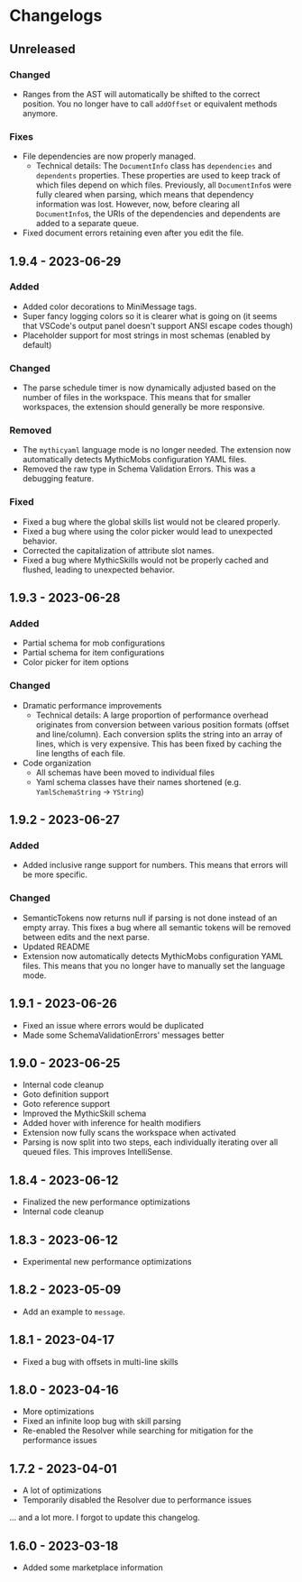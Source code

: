 # Changelogs

## Unreleased

### Changed

- Ranges from the AST will automatically be shifted to the correct position. You no longer have to call `addOffset` or equivalent methods anymore.

### Fixes

- File dependencies are now properly managed.
  - Technical details: The `DocumentInfo` class has `dependencies` and `dependents` properties. These properties are used to keep track of which files depend on which files. Previously, all `DocumentInfo`s were fully cleared when parsing, which means that dependency information was lost. However, now, before clearing all `DocumentInfo`s, the URIs of the dependencies and dependents are added to a separate queue.
- Fixed document errors retaining even after you edit the file.

## 1.9.4 - 2023-06-29

### Added

- Added color decorations to MiniMessage tags.
- Super fancy logging colors so it is clearer what is going on (it seems that VSCode's output panel doesn't support ANSI escape codes though)
- Placeholder support for most strings in most schemas (enabled by default)

### Changed

- The parse schedule timer is now dynamically adjusted based on the number of files in the workspace. This means that for smaller workspaces, the extension should generally be more responsive.

### Removed

- The `mythicyaml` language mode is no longer needed. The extension now automatically detects MythicMobs configuration YAML files.
- Removed the raw type in Schema Validation Errors. This was a debugging feature.

### Fixed

- Fixed a bug where the global skills list would not be cleared properly.
- Fixed a bug where using the color picker would lead to unexpected behavior.
- Corrected the capitalization of attribute slot names.
- Fixed a bug where MythicSkills would not be properly cached and flushed, leading to unexpected behavior.

## 1.9.3 - 2023-06-28

### Added

- Partial schema for mob configurations
- Partial schema for item configurations
- Color picker for item options

### Changed

- Dramatic performance improvements
  - Technical details: A large proportion of performance overhead originates from conversion between various position formats (offset and line/column). Each conversion splits the string into an array of lines, which is very expensive. This has been fixed by caching the line lengths of each file.
- Code organization
  - All schemas have been moved to individual files
  - Yaml schema classes have their names shortened (e.g. `YamlSchemaString` -> `YString`)

## 1.9.2 - 2023-06-27

### Added

- Added inclusive range support for numbers. This means that errors will be more specific.

### Changed

- SemanticTokens now returns null if parsing is not done instead of an empty array. This fixes a bug where all semantic tokens will be removed between edits and the next parse.
- Updated README
- Extension now automatically detects MythicMobs configuration YAML files. This means that you no longer have to manually set the language mode.

## 1.9.1 - 2023-06-26

- Fixed an issue where errors would be duplicated
- Made some SchemaValidationErrors' messages better

## 1.9.0 - 2023-06-25

- Internal code cleanup
- Goto definition support
- Goto reference support
- Improved the MythicSkill schema
- Added hover with inference for health modifiers
- Extension now fully scans the workspace when activated
- Parsing is now split into two steps, each individually iterating over all queued files. This improves IntelliSense.

## 1.8.4 - 2023-06-12

- Finalized the new performance optimizations
- Internal code cleanup

## 1.8.3 - 2023-06-12

- Experimental new performance optimizations

## 1.8.2 - 2023-05-09

- Add an example to `message`.

## 1.8.1 - 2023-04-17

- Fixed a bug with offsets in multi-line skills

## 1.8.0 - 2023-04-16

- More optimizations
- Fixed an infinite loop bug with skill parsing
- Re-enabled the Resolver while searching for mitigation for the performance issues

## 1.7.2 - 2023-04-01

- A lot of optimizations
- Temporarily disabled the Resolver due to performance issues

... and a lot more. I forgot to update this changelog.

## 1.6.0 - 2023-03-18

- Added some marketplace information
